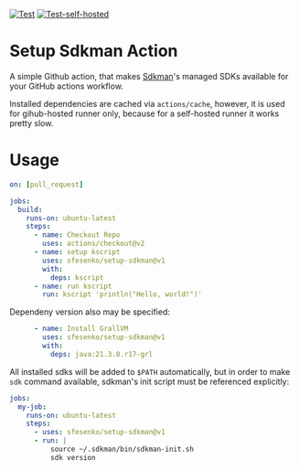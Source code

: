 [![Test](https://github.com/sfesenko/setup-sdkman/actions/workflows/test-action.yaml/badge.svg)](https://github.com/sfesenko/setup-sdkman/actions/workflows/test-action.yaml)
[![Test-self-hosted](https://github.com/sfesenko/setup-sdkman/actions/workflows/test-action-selfhosted.yaml/badge.svg)](https://github.com/sfesenko/setup-sdkman/actions/workflows/test-action-selfhosted.yaml)
# Setup Sdkman Action
A simple Github action, that makes [Sdkman](https://sdkman.io)'s managed SDKs available for your GitHub actions workflow.

Installed dependencies are cached via `actions/cache`, however, it is used for gihub-hosted runner only, because for a self-hosted runner it works pretty slow.

# Usage

```yml
on: [pull_request]

jobs:
  build:
    runs-on: ubuntu-latest
    steps:
      - name: Checkout Repo
        uses: actions/checkout@v2
      - name: setup kscript
        uses: sfesenko/setup-sdkman@v1
        with:
          deps: kscript
      - name: run kscript
        run: kscript 'println("Hello, world!")'
```

Dependeny version also may be specified:
```yml
      - name: Install GrallVM
        uses: sfesenko/setup-sdkman@v1
        with:
          deps: java:21.3.0.r17-grl
```

All installed sdks will be added to `$PATH` automatically, but in order to make `sdk` command available, sdkman's init script must be referenced explicitly:
```yml
jobs:
  my-job:
    runs-on: ubuntu-latest
    steps:
      - uses: sfesenko/setup-sdkman@v1
      - run: |
          source ~/.sdkman/bin/sdkman-init.sh
          sdk version
```
